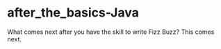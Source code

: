 # after_the_basics-Java
What comes next after you have the skill to write Fizz Buzz? This comes next.
